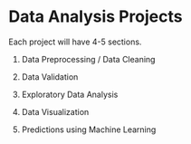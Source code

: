 # Data Analysis Projects

Each project will have 4-5 sections.

1. Data Preprocessing / Data Cleaning

2. Data Validation

3. Exploratory Data Analysis

4. Data Visualization

5. Predictions using Machine Learning
